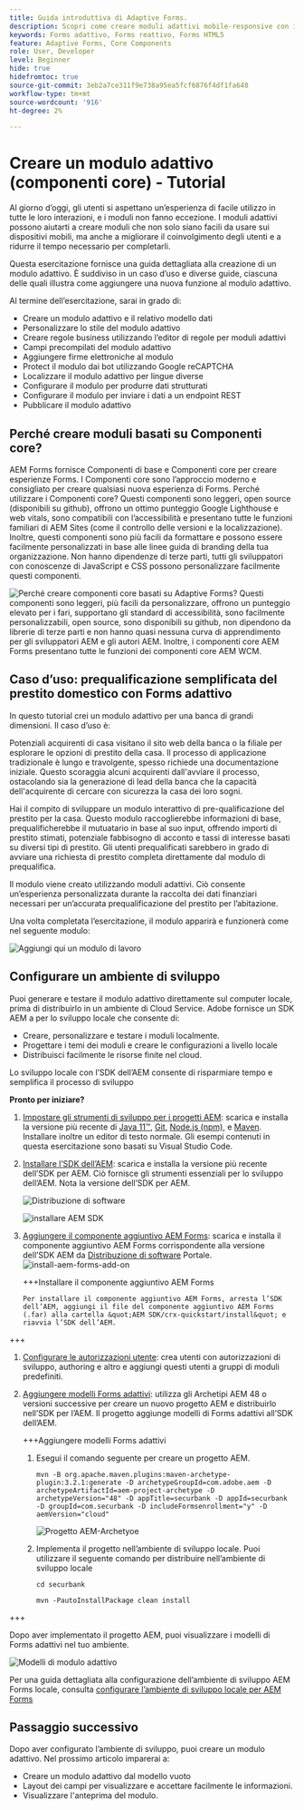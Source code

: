 ```yaml
---
title: Guida introduttiva di Adaptive Forms.
description: Scopri come creare moduli adattivi mobile-responsive con il nostro tutorial dettagliato. Questi moduli si adattano perfettamente ai diversi dispositivi, garantendo un’esperienza fluida.
keywords: Forms adattivo, Forms reattivo, Forms HTML5
feature: Adaptive Forms, Core Components
role: User, Developer
level: Beginner
hide: true
hidefromtoc: true
source-git-commit: 3eb2a7ce311f9e738a95ea5fcf6876f4df1fa648
workflow-type: tm+mt
source-wordcount: '916'
ht-degree: 2%

---
```



# Creare un modulo adattivo (componenti core) - Tutorial

Al giorno d’oggi, gli utenti si aspettano un’esperienza di facile utilizzo in tutte le loro interazioni, e i moduli non fanno eccezione. I moduli adattivi possono aiutarti a creare moduli che non solo siano facili da usare sui dispositivi mobili, ma anche a migliorare il coinvolgimento degli utenti e a ridurre il tempo necessario per completarli.

Questa esercitazione fornisce una guida dettagliata alla creazione di un modulo adattivo. È suddiviso in un caso d’uso e diverse guide, ciascuna delle quali illustra come aggiungere una nuova funzione al modulo adattivo.

Al termine dell’esercitazione, sarai in grado di:

* Creare un modulo adattivo e il relativo modello dati
* Personalizzare lo stile del modulo adattivo
* Creare regole business utilizzando l’editor di regole per moduli adattivi
* Campi precompilati del modulo adattivo
* Aggiungere firme elettroniche al modulo
* Protect il modulo dai bot utilizzando Google reCAPTCHA
* Localizzare il modulo adattivo per lingue diverse
* Configurare il modulo per produrre dati strutturati
* Configurare il modulo per inviare i dati a un endpoint REST
* Pubblicare il modulo adattivo


## Perché creare moduli basati su Componenti core?

AEM Forms fornisce Componenti di base e Componenti core per creare esperienze Forms. I Componenti core sono l’approccio moderno e consigliato per creare qualsiasi nuova esperienza di Forms. Perché utilizzare i Componenti core? Questi componenti sono leggeri, open source (disponibili su github), offrono un ottimo punteggio Google Lighthouse e web vitals, sono compatibili con l’accessibilità e presentano tutte le funzioni familiari di AEM Sites (come il controllo delle versioni e la localizzazione). Inoltre, questi componenti sono più facili da formattare e possono essere facilmente personalizzati in base alle linee guida di branding della tua organizzazione. Non hanno dipendenze di terze parti, tutti gli sviluppatori con conoscenze di JavaScript e CSS possono personalizzare facilmente questi componenti.

![Perché creare componenti core basati su Adaptive Forms? Questi componenti sono leggeri, più facili da personalizzare, offrono un punteggio elevato per i fari, supportano gli standard di accessibilità, sono facilmente personalizzabili, open source, sono disponibili su github, non dipendono da librerie di terze parti e non hanno quasi nessuna curva di apprendimento per gli sviluppatori AEM e gli autori AEM. Inoltre, i componenti core AEM Forms presentano tutte le funzioni dei componenti core AEM WCM.](/help/forms/assets/cc-core-components-benefits.png)

## Caso d’uso: prequalificazione semplificata del prestito domestico con Forms adattivo

In questo tutorial crei un modulo adattivo per una banca di grandi dimensioni. Il caso d’uso è:

Potenziali acquirenti di casa visitano il sito web della banca o la filiale per esplorare le opzioni di prestito della casa. Il processo di applicazione tradizionale è lungo e travolgente, spesso richiede una documentazione iniziale. Questo scoraggia alcuni acquirenti dall&#39;avviare il processo, ostacolando sia la generazione di lead della banca che la capacità dell&#39;acquirente di cercare con sicurezza la casa dei loro sogni.

Hai il compito di sviluppare un modulo interattivo di pre-qualificazione del prestito per la casa. Questo modulo raccoglierebbe informazioni di base, prequalificherebbe il mutuatario in base al suo input, offrendo importi di prestito stimati, potenziale fabbisogno di acconto e tassi di interesse basati su diversi tipi di prestito. Gli utenti prequalificati sarebbero in grado di avviare una richiesta di prestito completa direttamente dal modulo di prequalifica.

Il modulo viene creato utilizzando moduli adattivi. Ciò consente un’esperienza personalizzata durante la raccolta dei dati finanziari necessari per un’accurata prequalificazione del prestito per l’abitazione.

Una volta completata l’esercitazione, il modulo apparirà e funzionerà come nel seguente modulo:

![Aggiungi qui un modulo di lavoro](/help/forms/assets/cc-tutorial-final-form.png)

## Configurare un ambiente di sviluppo

Puoi generare e testare il modulo adattivo direttamente sul computer locale, prima di distribuirlo in un ambiente di Cloud Service. Adobe fornisce un SDK AEM a per lo sviluppo locale che consente di:

* Creare, personalizzare e testare i moduli localmente.
* Progettare i temi dei moduli e creare le configurazioni a livello locale
* Distribuisci facilmente le risorse finite nel cloud.

Lo sviluppo locale con l’SDK dell’AEM consente di risparmiare tempo e semplifica il processo di sviluppo


**Pronto per iniziare?**

1. [Impostare gli strumenti di sviluppo per i progetti AEM](/help/forms/setup-local-development-environment.md#set-up-development-tools-for-aem-projects): scarica e installa la versione più recente di [Java 11™](https://experienceleague.adobe.com/docs/experience-manager-learn/cloud-service/local-development-environment-set-up/development-tools.html?lang=en#local-development-environment-set-up), [Git](https://experienceleague.adobe.com/docs/experience-manager-learn/cloud-service/local-development-environment-set-up/development-tools.html?lang=en#install-git), [Node.js (npm)](https://experienceleague.adobe.com/docs/experience-manager-learn/cloud-service/local-development-environment-set-up/development-tools.html?lang=en#node-js), e [Maven](https://experienceleague.adobe.com/docs/experience-manager-learn/cloud-service/local-development-environment-set-up/development-tools.html?lang=en#install-maven). Installare inoltre un editor di testo normale. Gli esempi contenuti in questa esercitazione sono basati su Visual Studio Code.

1. [Installare l’SDK dell’AEM](/help/forms/setup-local-development-environment.md#set-up-local-experience-manager-environment-for-development): scarica e installa la versione più recente dell’SDK per AEM. Ciò fornisce gli strumenti essenziali per lo sviluppo dell’AEM. Nota la versione dell’SDK per AEM.

   ![Distribuzione di software](/help/forms/assets/software-distribution.png)

   ![installare AEM SDK](/help/forms/assets/start-aem-sdk.png)

1. [Aggiungere il componente aggiuntivo AEM Forms](/help/forms/setup-local-development-environment.md#add-forms-archive-to-local-author-and-publish-instances-and-configure-forms-specific-users): scarica e installa il componente aggiuntivo AEM Forms corrispondente alla versione dell’SDK AEM da [Distribuzione di software](https://experience.adobe.com/#/downloads) Portale.
   ![install-aem-forms-add-on](/help/forms/assets/install-aem-forms-add-on.png)

   +++Installare il componente aggiuntivo AEM Forms

       Per installare il componente aggiuntivo AEM Forms, arresta l’SDK dell’AEM, aggiungi il file del componente aggiuntivo AEM Forms (.far) alla cartella &quot;AEM SDK/crx-quickstart/install&quot; e riavvia l’SDK dell’AEM.
   
+++

1. [Configurare le autorizzazioni utente](/help/forms/setup-local-development-environment.md#configure-users-and-permissions): crea utenti con autorizzazioni di sviluppo, authoring e altro e aggiungi questi utenti a gruppi di moduli predefiniti.


1. [Aggiungere modelli Forms adattivi](/help/forms/setup-local-development-environment.md#set-up-a-development-project-for-forms-based-on-experience-manager-archetype): utilizza gli Archetipi AEM 48 o versioni successive per creare un nuovo progetto AEM e distribuirlo nell’SDK per l’AEM. Il progetto aggiunge modelli di Forms adattivi all’SDK dell’AEM.

   +++Aggiungere modelli Forms adattivi

   1. Esegui il comando seguente per creare un progetto AEM.

      ```
      mvn -B org.apache.maven.plugins:maven-archetype-plugin:3.2.1:generate -D archetypeGroupId=com.adobe.aem -D archetypeArtifactId=aem-project-archetype -D archetypeVersion="48" -D appTitle=securbank -D appId=securbank -D groupId=com.securbank -D includeFormsenrollment="y" -D aemVersion="cloud"
      ```

      ![Progetto AEM-Archetyoe](/help/forms/assets/aem-archetype-project.png)

   1. Implementa il progetto nell’ambiente di sviluppo locale. Puoi utilizzare il seguente comando per distribuire nell’ambiente di sviluppo locale

      ```
      cd securbank
      
      mvn -PautoInstallPackage clean install
      ```

+++

   Dopo aver implementato il progetto AEM, puoi visualizzare i modelli di Forms adattivi nel tuo ambiente.

   ![Modelli di modulo adattivo](/help/forms/assets/adaptive-forms-templates.png)

Per una guida dettagliata alla configurazione dell’ambiente di sviluppo AEM Forms locale, consulta [configurare l’ambiente di sviluppo locale per AEM Forms](/help/forms/setup-local-development-environment.md)



## Passaggio successivo

Dopo aver configurato l’ambiente di sviluppo, puoi creare un modulo adattivo. Nel prossimo articolo imparerai a:

* Creare un modulo adattivo dal modello vuoto
* Layout dei campi per visualizzare e accettare facilmente le informazioni.
* Visualizzare l&#39;anteprima del modulo.

<!-- 

### Step 2: Create Form Data Model

A form data model lets you connect an adaptive form to disparate data sources. For example, AEM user profile, RESTful web services, SOAP-based web services, OData services, and relational databases. You can use the form data model with an adaptive form to retrieve, update, delete, and add data to connected data sources.

Goals of article:

* Create the form data model using Rest endpoint.
* Add data model objects so you can form the data model.
* Configure read and write services for the form data model.
* Test form data model and configured services with test data.

### Step 4: Apply rules to adaptive form fields

AEM Forms provide an editor to write rules on adaptive form objects. These rules define actions to trigger on form objects based on preset conditions, user inputs, and user actions on the form. It helps ensure accuracy and speeds up the form-filling experience.

Goals:

* Create and apply rules to adaptive form fields.
* Use rules to trigger form data model services to update the data to database.

### Step 5: Style your adaptive form

Adaptive forms provide OOTB themes and allows you to customize an existing theme to make a brand specific theme. 


A theme contains styling details for components and panels, and you can reuse a theme in different forms. Styles include properties such as background colors, state colors, transparency, alignment, and size. When you apply the theme to your form, the specified style reflects on corresponding components of your form.

Goals:

* Apply an out of the box theme to an adaptive form.
* Create your brand specific theme.


### Step 6: Publish your adaptive form

You can publish adaptive forms as a stand-alone form (single page application), include in AEM Sites page, or include in a non-AEM Sites page.

Goals:

* Publish the adaptive form as an AEM Page.
* Embed the adaptive form in an AEM Sites Page.
* Embed the adaptive form in an external webpage (a non-AEM webpage hosted outside AEM).

-->